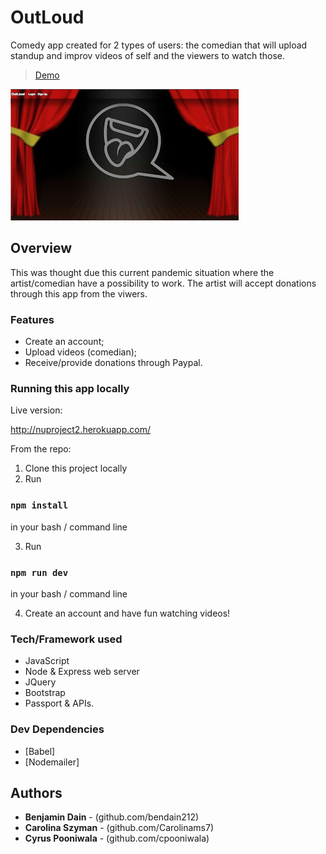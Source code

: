 # OutLoud

Comedy app created for 2 types of users: the comedian that will upload standup and improv videos of self and the viewers to watch those.

> [Demo](https://nuproject2.herokuapp.com/)

<img src="https://github.com/Carolinams7/OutLoud/raw/master/public/OutLoudpic.png"/>

## Overview

This was thought due this current pandemic situation where the artist/comedian have a possibility to work.
The artist will accept donations through this app from the viwers.

### Features

- Create an account;
- Upload videos (comedian);
- Receive/provide donations through Paypal.

### Running this app locally

Live version:

http://nuproject2.herokuapp.com/

From the repo:

1. Clone this project locally
2. Run

### `npm install`

in your bash / command line

3. Run

### `npm run dev`

in your bash / command line

4. Create an account and have fun watching videos!

### Tech/Framework used

- JavaScript  
- Node & Express web server
- JQuery
- Bootstrap
- Passport & APIs.

### Dev Dependencies

- [Babel]
- [Nodemailer]

## Authors

- **Benjamin Dain** - (github.com/bendain212)
- **Carolina Szyman** - (github.com/Carolinams7)
- **Cyrus Pooniwala** - (github.com/cpooniwala)
